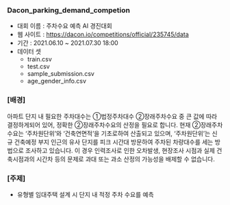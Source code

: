 ### Dacon_parking_demand_competion
 * 대회 이름 : 주차수요 예측 AI 경진대회
 * 웹 사이트 : https://dacon.io/competitions/official/235745/data
 * 기간 : 2021.06.10 ~ 2021.07.30 18:00
 * 데이터 셋
   * train.csv
   * test.csv
   * sample_submission.csv
   * age_gender_info.csv


### [배경]
아파트 단지 내 필요한 주차대수는 ①법정주차대수 ②장래주차수요 중 큰 값에 따라 결정하게되어 있어, 정확한 ②장래주차수요의 산정을 필요로 합니다.
현재 ②장래주차수요는 ‘주차원단위’와 ‘건축연면적’을 기초로하여 산출되고 있으며, ‘주차원단위’는 신규 건축예정 부지 인근의 유사 단지를 피크 시간대 방문하여 주차된 차량대수를 세는 방법으로 조사하고 있습니다.
이 경우 인력조사로 인한 오차발생, 현장조사 시점과 실제 건축시점과의 시간차 등의 문제로 과대 또는 과소 산정의 가능성을 배제할 수 없습니다.

### [주제]
 * 유형별 임대주택 설계 시 단지 내 적정  주차 수요를 예측
